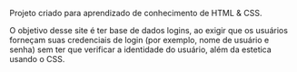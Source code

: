 Projeto criado para aprendizado de conhecimento de HTML & CSS.

O objetivo desse site é ter base de dados logins, ao exigir que os usuários forneçam suas credenciais de login (por exemplo, nome de usuário e senha)
sem ter que verificar a identidade do usuário, além da estetica usando o CSS.